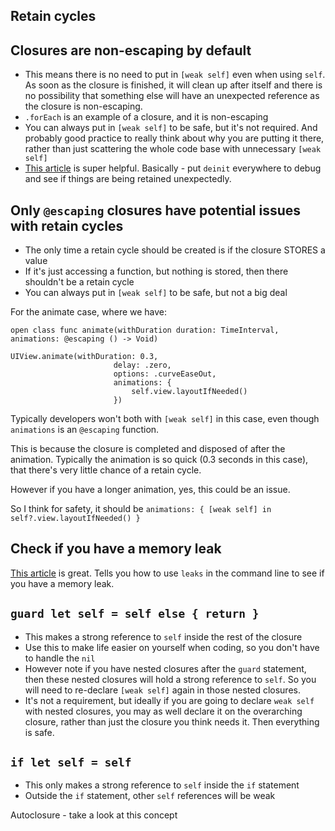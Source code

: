 ## Retain cycles

## Closures are non-escaping by default
* This means there is no need to put in `[weak self]` even when using `self`. As soon as the closure is finished, it will clean up after itself and there is no possibility that something else will have an unexpected reference as the closure is non-escaping.
* `.forEach` is an example of a closure, and it is non-escaping
* You can always put in `[weak self]` to be safe, but it's not required. And probably good practice to really think about why you are putting it there, rather than just scattering the whole code base with unnecessary `[weak self]`
*  [This article](https://www.avanderlee.com/swift/weak-self/) is super helpful. Basically - put `deinit` everywhere to debug and see if things are being retained unexpectedly. 

## Only `@escaping` closures have potential issues with retain cycles
* The only time a retain cycle should be created is if the closure STORES a value
* If it's just accessing a function, but nothing is stored, then there shouldn't be a retain cycle
* You can always put in `[weak self]` to be safe, but not a big deal

For the animate case, where we have:
```
open class func animate(withDuration duration: TimeInterval, animations: @escaping () -> Void)

UIView.animate(withDuration: 0.3,
                       delay: .zero,
                       options: .curveEaseOut,
                       animations: {
                           self.view.layoutIfNeeded()
                       })
```
Typically developers won't both with `[weak self]` in this case, even though `animations` is an `@escaping` function. 

This is because the closure is completed and disposed of after the animation. Typically the animation is so quick (0.3 seconds in this case), that there's very little chance of a retain cycle.

However if you have a longer animation, yes, this could be an issue.

So I think for safety, it should be `animations: { [weak self] in self?.view.layoutIfNeeded() }`


## Check if you have a memory leak

 [This article](https://rderik.com/blog/using-xcode-s-visual-debugger-and-instruments-modules-to-prevent-memory-overuse/) is great. Tells you how to use `leaks` in the command line to see if you have a memory leak.

## `guard let self = self else { return }`
* This makes a strong reference to `self` inside the rest of the closure
* Use this to make life easier on yourself when coding, so you don't have to handle the `nil`
* However note if you have nested closures after the `guard` statement, then these nested closures will hold a strong reference to `self`. So you will need to re-declare `[weak self]` again in those nested closures.
* It's not a requirement, but ideally if you are going to declare `weak self` with nested closures, you may as well declare it on the overarching closure, rather than just the closure you think needs it. Then everything is safe.

## `if let self = self`
* This only makes a strong reference to `self` inside the `if` statement
* Outside the `if` statement, other `self` references will be weak

Autoclosure - take a look at this concept